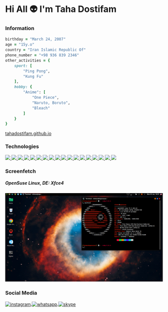 # Hi All 👽 I'm Taha Dostifam

### Information
```ruby 
birthday = "March 24, 2007"
age = "15y.o"
country = "Iran Islamic Republic Of"
phone_number = "+98 936 839 2346"
other_activities = {
    sport: [
        "Ping Pong",
        "Kung Fu"
    ],
    hobby: {
        "Anime": [
            "One Piece",
            "Naruto, Boruto",
            "Bleach"
        ]
    }
}
```

<a href="http://tahadostifam.github.io">tahadostifam.github.io</a>

### Technologies
<a href="https://www.javascript.com">
    <img src="https://upload.wikimedia.org/wikipedia/commons/thumb/9/99/Unofficial_JavaScript_logo_2.svg/2048px-Unofficial_JavaScript_logo_2.svg.png" with="40" height="40"/>
</a>
<a href="https://www.typescriptlang.org/">
    <img src="https://iconape.com/wp-content/png_logo_vector/typescript.png" with="40" height="40"/>
</a>
<a href="https://vuejs.org/">
    <img src="https://upload.wikimedia.org/wikipedia/commons/thumb/9/95/Vue.js_Logo_2.svg/2367px-Vue.js_Logo_2.svg.png" with="40" height="40"/>
</a>
<a href="https://nuxtjs.org/">
    <img src="https://upload.wikimedia.org/wikipedia/commons/thumb/a/ae/Nuxt_logo.svg/1200px-Nuxt_logo.svg.png" with="40" height="40"/>
</a>
<a href="https://nodejs.org/">
    <img src="https://cdn.worldvectorlogo.com/logos/nodejs-icon.svg" with="40" height="40"/>
</a>
<a href="https://mochajs.org/">
    <img src="https://cdn.freebiesupply.com/logos/large/2x/mocha-1-logo-png-transparent.png" with="40" height="40"/>
</a>
<a href="https://rubylang.org/">
    <img src="https://upload.wikimedia.org/wikipedia/commons/thumb/7/73/Ruby_logo.svg/1024px-Ruby_logo.svg.png" with="40" height="40"/>
</a>
<a href="https://rubyonrails.org/">
    <img src="https://upload.wikimedia.org/wikipedia/commons/thumb/6/62/Ruby_On_Rails_Logo.svg/1200px-Ruby_On_Rails_Logo.svg.png" with="40" height="40"/>
</a>
<a href="https://ubuntu.com/">
    <img src="https://upload.wikimedia.org/wikipedia/commons/thumb/a/ab/Logo-ubuntu_cof-orange-hex.svg/1200px-Logo-ubuntu_cof-orange-hex.svg.png" with="40" height="40"/>
</a>
<a href="https://linuxmint.com">
    <img src="https://upload.wikimedia.org/wikipedia/commons/thumb/3/3f/Linux_Mint_logo_without_wordmark.svg/1200px-Linux_Mint_logo_without_wordmark.svg.png" with="40" height="40"/>
</a>
<a href="https://centos.org">
    <img src="https://seeklogo.com/images/C/centos-logo-494F57D973-seeklogo.com.png" with="40" height="40"/>
</a>
<a href="https://fedoraproject.org/">
    <img src="https://upload.wikimedia.org/wikipedia/commons/thumb/3/3f/Fedora_logo.svg/1200px-Fedora_logo.svg.png" with="40" height="40"/>
</a>
<a href="https://archlinux.org">
    <img src="https://upload.wikimedia.org/wikipedia/commons/thumb/a/a5/Archlinux-icon-crystal-64.svg/1200px-Archlinux-icon-crystal-64.svg.png" with="40" height="40"/>
</a>
<a href="https://endeavouros.com">
    <img src="https://upload.wikimedia.org/wikipedia/commons/thumb/4/4b/EndeavourOS_Logo.svg/1899px-EndeavourOS_Logo.svg.png" with="40" height="40"/>
</a>
<a href="https://manjaro.org">
    <img src="https://upload.wikimedia.org/wikipedia/commons/thumb/3/3e/Manjaro-logo.svg/2048px-Manjaro-logo.svg.png" with="40" height="40"/>
</a>
<a href="https://en.opensuse.org/">
    <img src="https://upload.wikimedia.org/wikipedia/commons/thumb/d/d0/OpenSUSE_Logo.svg/2560px-OpenSUSE_Logo.svg.png" with="40" height="40"/>
</a>
<a href="https://www.cplusplus.com/">
    <img src="https://upload.wikimedia.org/wikipedia/commons/thumb/1/18/ISO_C%2B%2B_Logo.svg/1822px-ISO_C%2B%2B_Logo.svg.png" with="40" height="40"/>
</a>
<a href="https://www.python.org/">
    <img src="https://upload.wikimedia.org/wikipedia/commons/thumb/c/c3/Python-logo-notext.svg/1200px-Python-logo-notext.svg.png" with="40" height="40"/>
</a>

### Screenfetch
##### OpenSuse Linux, DE: Xfce4
![OpenSuse Linux, DE: Xfce4](https://github.com/tahadostifam/screenfetch/raw/main/desktop15.png)


### Social Media
<a href="https://instagram.com/tahadostifam131">
    <img align="center" src="https://cdn4.iconfinder.com/data/icons/social-media-2210/24/Instagram-512.png" alt="instagram" height="40" width="40" />
</a>
<a href="https://wa.me/989368392346">
    <img align="center" src="https://logosarchive.com/wp-content/uploads/2021/07/Whatsapp-logo-icon-transparent.png" alt="whatsapp" height="35" width="35" />
</a>
<a href="https://join.skype.com/invite/fqli85vYbx1z">
    <img align="center" src="https://www.iconpacks.net/icons/1/free-skype-icon-132-thumb.png" alt="skype" height="40" width="40" />
</a>
